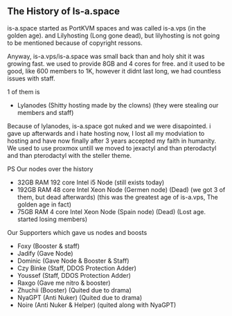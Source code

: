 ## The History of Is-a.space

is-a.space started as PortKVM spaces and was called is-a.vps (in the golden age). and Lilyhosting (Long gone dead), but lilyhosting is not going to be mentioned because of copyright ressons.

Anyway, is-a.vps/is-a.space was small back than
and holy shit it was growing fast. we used to provide 8GB and 4 cores for free. and it used to be good,
like 600 members to 1K, however it didnt last long, we had countless issues with staff.

1 of them is
- Lylanodes (Shitty hosting made by the clowns) (they were stealing our members and staff)

Because of lylanodes, is-a.space got nuked and we were disapointed. i gave up afterwards and i hate hosting now, I lost all my modviation to hosting and have now finally after 3 years accepted my faith in humanity.
We used to use proxmox untill we moved to jexactyl and than pterodactyl and than pterodactyl with the steller theme.

PS Our nodes over the history
- 32GB RAM 192 core Intel i5 Node (still exists today)
- 192GB RAM 48 core Intel Xeon Node (Germen node) (Dead) (we got 3 of them, but dead afterwards) (this was the greatest age of is-a.vps, The golden age in fact)
- 75GB RAM 4 core Intel Xeon Node (Spain node) (Dead) (Lost age. started losing members)

Our Supporters which gave us nodes and boosts
- Foxy (Booster & staff)
- Jadify (Gave Node)
- Dominic (Gave Node & Booster & Staff)
- Czy Binke (Staff, DDOS Protection Adder)
- Youssef (Staff, DDOS Protection Adder)
- Raxgo (Gave me nitro & booster)
- Zhuchii (Booster) (Quited due to drama)
- NyaGPT (Anti Nuker) (Quited due to drama)
- Noire (Anti Nuker & Helper) (quited along with NyaGPT)
